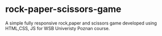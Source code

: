 # rock-paper-scissors-game
A simple fully responsive rock,paper and scissors game developed using HTML,CSS, JS for WSB Univeristy Poznan course.
